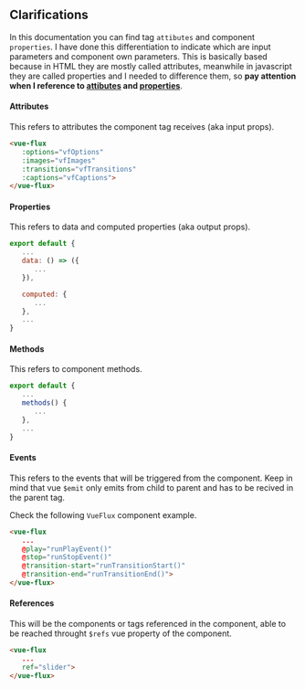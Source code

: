 <ClientOnly>
   <demos-index />
</ClientOnly>

## Clarifications

In this documentation you can find tag `attibutes` and component `properties`. I have done this differentiation to indicate which are input parameters and component own parameters. This is basically based because in HTML they are mostly called attributes, meanwhile in javascript they are called properties and I needed to difference them, so **pay attention when I reference to <u>attibutes</u> and <u>properties</u>**.

#### Attributes

This refers to attributes the component tag receives (aka input props).

``` html
<vue-flux
   :options="vfOptions"
   :images="vfImages"
   :transitions="vfTransitions"
   :captions="vfCaptions">
</vue-flux>
```

#### Properties

This refers to data and computed properties (aka output props).

``` js
export default {
   ...
   data: () => ({
      ...
   }),

   computed: {
      ...
   },
   ...
}
```

#### Methods

This refers to component methods.

``` js
export default {
   ...
   methods() {
      ...
   },
   ...
}
```

#### Events

This refers to the events that will be triggered from the component. Keep in mind that vue `$emit` only emits from child to parent and has to be recived in the parent tag.

Check the following `VueFlux` component example.

``` html
<vue-flux
   ...
   @play="runPlayEvent()"
   @stop="runStopEvent()"
   @transition-start="runTransitionStart()"
   @transition-end="runTransitionEnd()">
</vue-flux>
```

#### References

This will be the components or tags referenced in the component, able to be reached throught `$refs` vue property of the component.

``` html
<vue-flux
   ...
   ref="slider">
</vue-flux>
```
